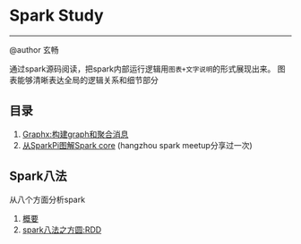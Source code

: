 #		Spark Study
----------------

@author 玄畅

通过spark源码阅读，把spark内部运行逻辑用`图表+文字说明`的形式展现出来。
图表能够清晰表达全局的逻辑关系和细节部分


##		目录

1.	[Graphx:构建graph和聚合消息](spark_graphx_analyze.markdown)
2.	[从SparkPi图解Spark core](spark_core_getstart_from_pi) (hangzhou spark meetup分享过一次)


##		Spark八法
从八个方面分析spark

1.	[概要](spark_eight_style.markdown)
2.	[spark八法之方圆:RDD](spark_eight_style_rdd.markdown)
